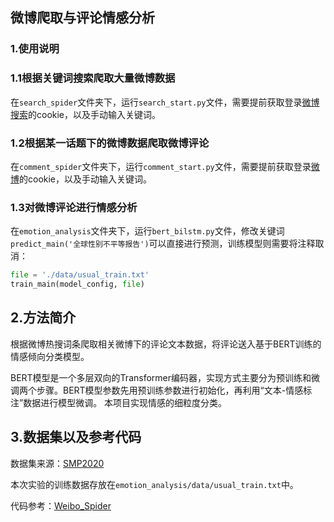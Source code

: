 ## 微博爬取与评论情感分析

### 1.使用说明

### 1.1根据关键词搜索爬取大量微博数据

在`search_spider`文件夹下，运行`search_start.py`文件，需要提前获取登录[微博搜索](https://s.weibo.com)的cookie，以及手动输入关键词。

### 1.2根据某一话题下的微博数据爬取微博评论

在`comment_spider`文件夹下，运行`comment_start.py`文件，需要提前获取登录[微博](https://weibo.cn)的cookie，以及手动输入关键词。

### 1.3对微博评论进行情感分析

在`emotion_analysis`文件夹下，运行`bert_bilstm.py`文件，修改关键词`predict_main('全球性别不平等报告')`可以直接进行预测，训练模型则需要将注释取消：

```python
file = './data/usual_train.txt'
train_main(model_config, file)
```

## 2.方法简介

根据微博热搜词条爬取相关微博下的评论文本数据，将评论送入基于BERT训练的情感倾向分类模型。

BERT模型是一个多层双向的Transformer编码器，实现方式主要分为预训练和微调两个步骤。BERT模型参数先用预训练参数进行初始化，再利用“文本-情感标注”数据进行模型微调。 本项目实现情感的细粒度分类。

## 3.数据集以及参考代码

数据集来源：[SMP2020](https://smp2020ewect.github.io/)

本次实验的训练数据存放在`emotion_analysis/data/usual_train.txt`中。

代码参考：[Weibo_Spider](https://github.com/WDevin/Weibo_Spider)